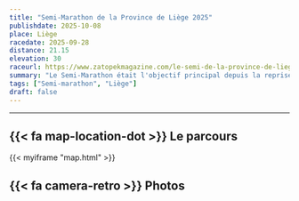 ```yaml
---
title: "Semi-Marathon de la Province de Liège 2025"
publishdate: 2025-10-08
place: Liège
racedate: 2025-09-28
distance: 21.15 
elevation: 30
raceurl: https://www.zatopekmagazine.com/le-semi-de-la-province-de-liege/
summary: "Le Semi-Marathon était l'objectif principal depuis la reprise au début du mois d'août."
tags: ["Semi-marathon", "Liège"]
draft: false
---
```


---------------


## {{< fa map-location-dot >}} Le parcours

{{< myiframe "map.html" >}}

## {{< fa camera-retro >}} Photos


